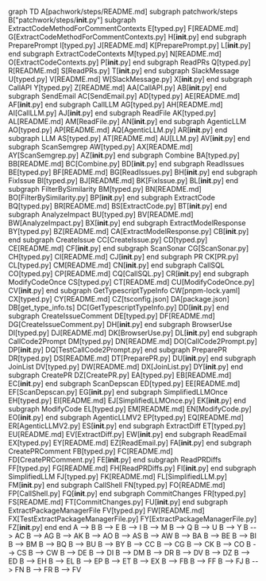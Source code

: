 graph TD
    A[pachwork/steps/README.md]
    subgraph patchwork/steps
        B["patchwork/steps/__init__.py"]
        subgraph ExtractCodeMethodForCommentContexts
            E[typed.py]
            F[README.md]
            G[ExtractCodeMethodForCommentContexts.py]
            H[__init__.py]
        end
        subgraph PreparePrompt
            I[typed.py]
            J[README.md]
            K[PreparePrompt.py]
            L[__init__.py]
        end
        subgraph ExtractCodeContexts
            M[typed.py]
            N[README.md]
            O[ExtractCodeContexts.py]
            P[__init__.py]
        end
        subgraph ReadPRs
            Q[typed.py]
            R[README.md]
            S[ReadPRs.py]
            T[__init__.py]
        end
        subgraph SlackMessage
            U[typed.py]
            V[README.md]
            W[SlackMessage.py]
            X[__init__.py]
        end
        subgraph CallAPI
            Y[typed.py]
            Z[README.md]
            AA[CallAPI.py]
            AB[__init__.py]
        end
        subgraph SendEmail
            AC[SendEmail.py]
            AD[typed.py]
            AE[README.md]
            AF[__init__.py]
        end
        subgraph CallLLM
            AG[typed.py]
            AH[README.md]
            AI[CallLLM.py]
            AJ[__init__.py]
        end
        subgraph ReadFile
            AK[typed.py]
            AL[README.md]
            AM[ReadFile.py]
            AN[__init__.py]
        end
        subgraph AgenticLLM
            AO[typed.py]
            AP[README.md]
            AQ[AgenticLLM.py]
            AR[__init__.py]
        end
        subgraph LLM
            AS[typed.py]
            AT[README.md]
            AU[LLM.py]
            AV[__init__.py]
        end
        subgraph ScanSemgrep
            AW[typed.py]
            AX[README.md]
            AY[ScanSemgrep.py]
            AZ[__init__.py]
        end
        subgraph Combine
            BA[typed.py]
            BB[README.md]
            BC[Combine.py]
            BD[__init__.py]
        end
        subgraph ReadIssues
            BE[typed.py]
            BF[README.md]
            BG[ReadIssues.py]
            BH[__init__.py]
        end
        subgraph FixIssue
            BI[typed.py]
            BJ[README.md]
            BK[FixIssue.py]
            BL[__init__.py]
        end
        subgraph FilterBySimilarity
            BM[typed.py]
            BN[README.md]
            BO[FilterBySimilarity.py]
            BP[__init__.py]
        end
        subgraph ExtractCode
            BQ[typed.py]
            BR[README.md]
            BS[ExtractCode.py]
            BT[__init__.py]
        end
        subgraph AnalyzeImpact
            BU[typed.py]
            BV[README.md]
            BW[AnalyzeImpact.py]
            BX[__init__.py]
        end
        subgraph ExtractModelResponse
            BY[typed.py]
            BZ[README.md]
            CA[ExtractModelResponse.py]
            CB[__init__.py]
        end
        subgraph CreateIssue
            CC[CreateIssue.py]
            CD[typed.py]
            CE[README.md]
            CF[__init__.py]
        end
        subgraph ScanSonar
            CG[ScanSonar.py]
            CH[typed.py]
            CI[README.md]
            CJ[__init__.py]
        end
        subgraph PR
            CK[PR.py]
            CL[typed.py]
            CM[README.md]
            CN[__init__.py]
        end
        subgraph CallSQL
            CO[typed.py]
            CP[README.md]
            CQ[CallSQL.py]
            CR[__init__.py]
        end
        subgraph ModifyCodeOnce
            CS[typed.py]
            CT[README.md]
            CU[ModifyCodeOnce.py]
            CV[__init__.py]
        end
        subgraph GetTypescriptTypeInfo
            CW[pnpm-lock.yaml]
            CX[typed.py]
            CY[README.md]
            CZ[tsconfig.json]
            DA[package.json]
            DB[get_type_info.ts]
            DC[GetTypescriptTypeInfo.py]
            DD[__init__.py]
        end
        subgraph CreateIssueComment
            DE[typed.py]
            DF[README.md]
            DG[CreateIssueComment.py]
            DH[__init__.py]
        end
        subgraph BrowserUse
            DI[typed.py]
            DJ[README.md]
            DK[BrowserUse.py]
            DL[__init__.py]
        end
        subgraph CallCode2Prompt
            DM[typed.py]
            DN[README.md]
            DO[CallCode2Prompt.py]
            DP[__init__.py]
            DQ[TestCallCode2Prompt.py]
        end
        subgraph PreparePR
            DR[typed.py]
            DS[README.md]
            DT[PreparePR.py]
            DU[__init__.py]
        end
        subgraph JoinList
            DV[typed.py]
            DW[README.md]
            DX[JoinList.py]
            DY[__init__.py]
        end
        subgraph CreatePR
            DZ[CreatePR.py]
            EA[typed.py]
            EB[README.md]
            EC[__init__.py]
        end
        subgraph ScanDepscan
            ED[typed.py]
            EE[README.md]
            EF[ScanDepscan.py]
            EG[__init__.py]
        end
        subgraph SimplifiedLLMOnce
            EH[typed.py]
            EI[README.md]
            EJ[SimplifiedLLMOnce.py]
            EK[__init__.py]
        end
        subgraph ModifyCode
            EL[typed.py]
            EM[README.md]
            EN[ModifyCode.py]
            EO[__init__.py]
        end
        subgraph AgenticLLMV2
            EP[typed.py]
            EQ[README.md]
            ER[AgenticLLMV2.py]
            ES[__init__.py]
        end
        subgraph ExtractDiff
            ET[typed.py]
            EU[README.md]
            EV[ExtractDiff.py]
            EW[__init__.py]
        end
        subgraph ReadEmail
            EX[typed.py]
            EY[README.md]
            EZ[ReadEmail.py]
            FA[__init__.py]
        end
        subgraph CreatePRComment
            FB[typed.py]
            FC[README.md]
            FD[CreatePRComment.py]
            FE[__init__.py]
        end
        subgraph ReadPRDiffs
            FF[typed.py]
            FG[README.md]
            FH[ReadPRDiffs.py]
            FI[__init__.py]
        end
        subgraph SimplifiedLLM
            FJ[typed.py]
            FK[README.md]
            FL[SimplifiedLLM.py]
            FM[__init__.py]
        end
        subgraph CallShell
            FN[typed.py]
            FO[README.md]
            FP[CallShell.py]
            FQ[__init__.py]
        end
        subgraph CommitChanges
            FR[typed.py]
            FS[README.md]
            FT[CommitChanges.py]
            FU[__init__.py]
        end
        subgraph ExtractPackageManagerFile
            FV[typed.py]
            FW[README.md]
            FX[TestExtractPackageManagerFile.py]
            FY[ExtractPackageManagerFile.py]
            FZ[__init__.py]
        end
    end
    A --> B
    B --> E
    B --> I
    B --> M
    B --> Q
    B --> U
    B --> Y
    B --> AC
    B --> AG
    B --> AK
    B --> AO
    B --> AS
    B --> AW
    B --> BA
    B --> BE
    B --> BI
    B --> BM
    B --> BQ
    B --> BU
    B --> BY
    B --> CC
    B --> CG
    B --> CK
    B --> CO
    B --> CS
    B --> CW
    B --> DE
    B --> DI
    B --> DM
    B --> DR
    B --> DV
    B --> DZ
    B --> ED
    B --> EH
    B --> EL
    B --> EP
    B --> ET
    B --> EX
    B --> FB
    B --> FF
    B --> FJ
    B --> FN
    B --> FR
    B --> FV
